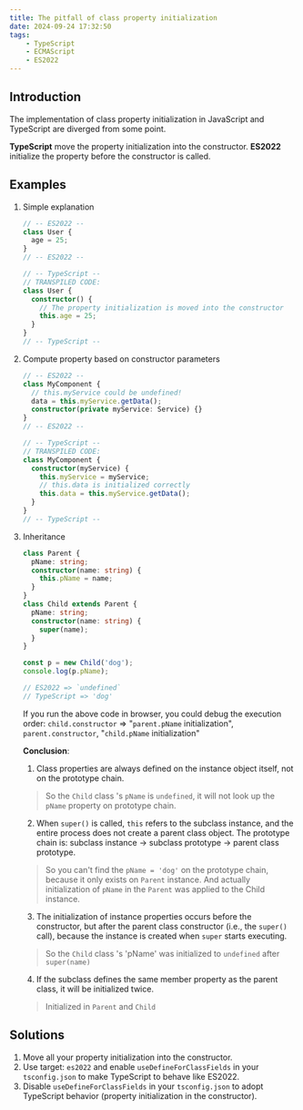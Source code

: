 ```yaml
---
title: The pitfall of class property initialization
date: 2024-09-24 17:32:50
tags:
    - TypeScript
    - ECMAScript
    - ES2022
---
```


## Introduction
The implementation of class property initialization in JavaScript and TypeScript are diverged from some point.

**TypeScript** move the property initialization into the constructor.
**ES2022** initialize the property before the constructor is called.

## Examples

1. Simple explanation
    ```ts
    // -- ES2022 --
    class User {
      age = 25;
    }
    // -- ES2022 --

    // -- TypeScript --
    // TRANSPILED CODE:
    class User {
      constructor() {
        // The property initialization is moved into the constructor
        this.age = 25;
      }
    }
    // -- TypeScript --
    ```

2. Compute property based on constructor parameters
    ```ts
    // -- ES2022 --
    class MyComponent {
      // this.myService could be undefined!
      data = this.myService.getData();
      constructor(private myService: Service) {}
    }
    // -- ES2022 --

    // -- TypeScript --
    // TRANSPILED CODE:
    class MyComponent {
      constructor(myService) {
        this.myService = myService;
        // this.data is initialized correctly
        this.data = this.myService.getData();
      }
    }
    // -- TypeScript --
    ```

3. Inheritance
    ```ts
    class Parent {
      pName: string;
      constructor(name: string) {
        this.pName = name;
      }
    }
    class Child extends Parent {
      pName: string;
      constructor(name: string) {
        super(name);
      }
    }
    
    const p = new Child('dog');
    console.log(p.pName);

    // ES2022 => `undefined`
    // TypeScript => 'dog'
    ```

    If you run the above code in browser, you could debug the execution order: 
    `child.constructor` => "`parent.pName` initialization", `parent.constructor`, "`child.pName` initialization"

    **Conclusion**:
    1. Class properties are always defined on the instance object itself, not on the prototype chain.
    > So the `Child` class 's `pName` is `undefined`, it will not look up the `pName` property on prototype chain.

    2. When `super()` is called, `this` refers to the subclass instance, and the entire process does not create a parent class object. The prototype chain is: subclass instance -> subclass prototype -> parent class prototype.
    > So you can't find the `pName = 'dog'` on the prototype chain, because it only exists on `Parent` instance. And actually initialization of `pName` in the `Parent` was applied to the Child instance.

    3. The initialization of instance properties occurs before the constructor, but after the parent class constructor (i.e., the `super()` call), because the instance is created when `super` starts executing.
    > So the `Child` class 's 'pName' was initialized to `undefined` after `super(name)`

    4. If the subclass defines the same member property as the parent class, it will be initialized twice.
    > Initialized in `Parent` and `Child`


## Solutions
1. Move all your property initialization into the constructor.
2. Use target: `es2022` and enable `useDefineForClassFields` in your `tsconfig.json` to make TypeScript to behave like ES2022.
3. Disable `useDefineForClassFields` in your `tsconfig.json` to adopt TypeScript behavior (property initialization in the constructor).